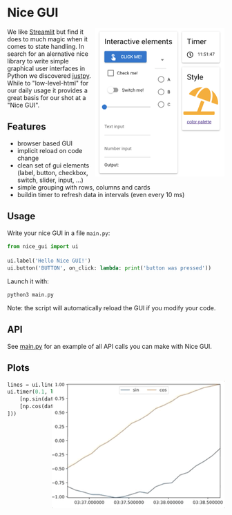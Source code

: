 # Nice GUI

<img src="sceenshots/ui-elements.png?raw=true" width="300" align="right">

We like [Streamlit](https://streamlit.io/) but find it does to much magic when it comes to state handling. In search for an alernative nice library to write simple graphical user interfaces in Python we discovered [justpy](https://justpy.io/). While to "low-level-html" for our daily usage it provides a great basis for our shot at a "Nice GUI".


## Features

- browser based GUI
- implicit reload on code change
- clean set of gui elements (label, button, checkbox, switch, slider, input, ...)
- simple grouping with rows, columns and cards
- buildin timer to refresh data in intervals (even every 10 ms)

## Usage

Write your nice GUI in a file `main.py`:

```python
from nice_gui import ui

ui.label('Hello Nice GUI!')
ui.button('BUTTON', on_click: lambda: print('button was pressed'))
```

Launch it with:

```bash
python3 main.py
```

Note: the script will automatically reload the GUI if you modify your code.

## API

See [main.py](https://github.com/zauberzeug/nice_gui/blob/main/main.py) for an example of all API calls you can make with Nice GUI.

## Plots

<img src="sceenshots/live-plot.gif?raw=true" width="400" align="right">

```python
lines = ui.line_plot(n=2, limit=20).with_legend(['sin', 'cos'], loc='upper center', ncol=2)
ui.timer(0.1, lambda: lines.push([datetime.now()], [
    [np.sin(datetime.now().timestamp()) + 0.02 * np.random.randn()],
    [np.cos(datetime.now().timestamp()) + 0.02 * np.random.randn()],
]))
```
